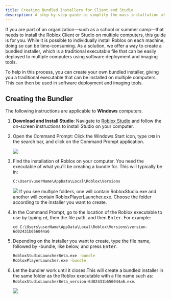 ```yaml
---
title: Creating Bundled Installers for Client and Studio
description: A step-by-step guide to simplify the mass installation of the Roblox Client and Studio.
---
```


If you are part of an organization—such as a school or summer camp—that needs to install the Roblox Client or Studio on multiple computers, this guide is for you. While it is possible to individually install Roblox on each machine, doing so can be time-consuming. As a solution, we offer a way to create a bundled installer, which is a traditional executable file that can be easily deployed to multiple computers using software deployment and imaging tools. 

To help in this process, you can create your own bundled installer, giving you a traditional executable that can be installed on multiple computers. This can then be used in software deployment and imaging tools.

## Creating the Bundler

The following instructions are applicable to **Windows** computers.

1. **Download and Install Studio**: Navigate to <a href="https://www.roblox.com/create">Roblox Studio</a> and follow the on-screen instructions to install Studio on your computer.
2. Open the Command Prompt: Click the Windows Start icon, type `CMD` in the search bar, and click on the Command Prompt application.

   <img src="../../assets/education/legacy/showCommandPrompt.png" />

3. Find the installation of Roblox on your computer. You need the executable of what you'll be creating a bundle for. This will typically be in:

   `C:\Users\userName\AppData\Local\Roblox\Versions`

   <img src="../../assets/education/legacy/showVersions.png" />

   <Alert severity="info">
       If you see multiple folders, one will contain RobloxStudio.exe and another will contain RobloxPlayerLauncher.exe. Choose the folder according to the installer you want to create.
   </Alert>

4. In the Command Prompt, go to the location of the Roblox executable to use by
   typing `cd`, then the file path. and then <kbd>Enter</kbd>. For example:

   `cd C:\Users\userName\AppData\Local\Roblox\Versions\version-6d02431b656044a6`

5. Depending on the installer you want to create, type the file name, followed by -bundle, like below, and press <kbd>Enter</kbd>.

   ```bash
   RobloxStudioLauncherBeta.exe -bundle
   RobloxPlayerLauncher.exe -bundle
   ```

6. Let the bundler work until it closes.This will create a bundled installer in the same folder as the Roblox executable with a file name such as: `RobloxStudioLauncherBeta_version-6d02431b656044a6.exe`.

   <img src="../../assets/education/legacy/creatingBundler.png" />
